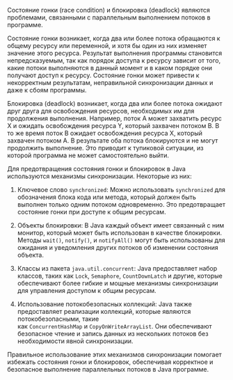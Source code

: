 Состояние гонки (race condition) и блокировка (deadlock) являются проблемами, связанными с параллельным выполнением потоков в программе.

Состояние гонки возникает, когда два или более потока обращаются к общему ресурсу или переменной, и хотя бы один из них изменяет значение этого ресурса. Результат выполнения программы становится непредсказуемым, так как порядок доступа к ресурсу зависит от того, какие потоки выполняются в данный момент и в каком порядке они получают доступ к ресурсу. Состояние гонки может привести к некорректным результатам, неправильной синхронизации данных и даже к сбоям программы.

Блокировка (deadlock) возникает, когда два или более потока ожидают друг друга для освобождения ресурсов, необходимых им для продолжения выполнения. Например, поток А может захватить ресурс X и ожидать освобождения ресурса Y, который захвачен потоком В. В то же время поток В ожидает освобождения ресурса X, который захвачен потоком А. В результате оба потока блокируются и не могут продолжить выполнение. Это приводит к тупиковой ситуации, из которой программа не может самостоятельно выйти.

Для предотвращения состояния гонки и блокировок в Java используются механизмы синхронизации. Некоторые из них:

1. Ключевое слово `synchronized`: Можно использовать `synchronized` для обозначения блока кода или метода, который должен быть выполнен только одним потоком одновременно. Это предотвращает состояние гонки при доступе к общим ресурсам.
    
2. Объекты блокировки: В Java каждый объект имеет связанный с ним монитор, который может быть использован в качестве блокировки. Методы `wait()`, `notify()`, и `notifyAll()` могут быть использованы для ожидания и уведомления других потоков об изменении состояния объекта.
    
3. Классы из пакета `java.util.concurrent`: Java предоставляет набор классов, таких как `Lock`, `Semaphore`, `CountDownLatch` и другие, которые обеспечивают более гибкие и мощные механизмы синхронизации для управления доступом к общим ресурсам.
    
4. Использование потокобезопасных коллекций: Java также предоставляет реализации коллекций, которые являются потокобезопасными, такие как `ConcurrentHashMap` и `CopyOnWriteArrayList`. Они обеспечивают безопасное чтение и запись данных из нескольких потоков без необходимости явной синхронизации.
    

Правильное использование этих механизмов синхронизации помогает избежать состояния гонки и блокировок, обеспечивая корректное и безопасное выполнение параллельных потоков в Java программе.